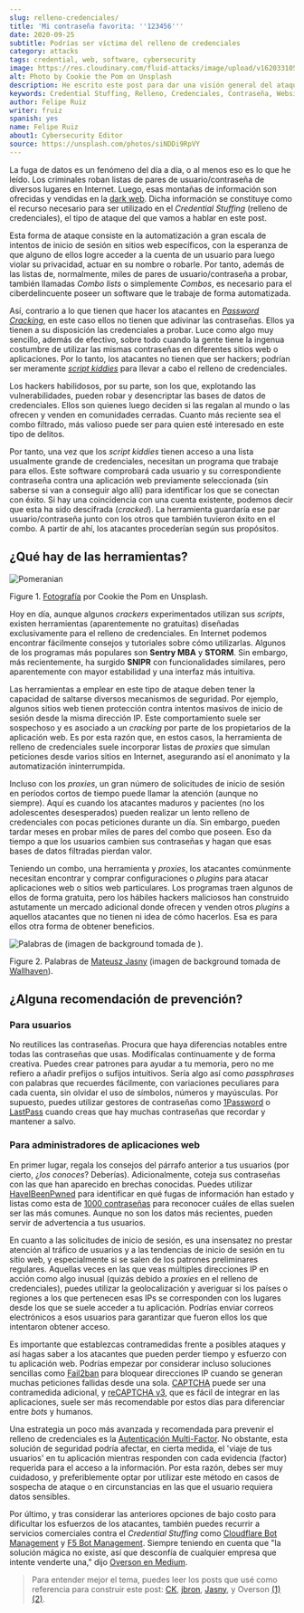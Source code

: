 ```yaml
---
slug: relleno-credenciales/
title: 'Mi contraseña favorita: ''123456'''
date: 2020-09-25
subtitle: Podrías ser víctima del relleno de credenciales
category: attacks
tags: credential, web, software, cybersecurity
image: https://res.cloudinary.com/fluid-attacks/image/upload/v1620331052/blog/relleno-credenciales/cover_cwi8if.webp
alt: Photo by Cookie the Pom on Unsplash
description: He escrito este post para dar una visión general del ataque Credential Stuffing y algunas breves recomendaciones para su prevención.
keywords: Credential Stuffing, Relleno, Credenciales, Contraseña, Website, Aplicación, Ethical Hacking, Pentesting
author: Felipe Ruiz
writer: fruiz
spanish: yes
name: Felipe Ruiz
about1: Cybersecurity Editor
source: https://unsplash.com/photos/siNDDi9RpVY
---
```


La fuga de datos es un fenómeno del día a día, o al menos eso es lo que
he leído. Los criminales roban listas de pares de usuario/contraseña de
diversos lugares en Internet. Luego, esas montañas de información son
ofrecidas y vendidas en la [dark web](https:../dark-web/). Dicha
información se constituye como el recurso necesario para ser utilizado
en el *Credential Stuffing* (relleno de credenciales), el tipo de ataque
del que vamos a hablar en este post.

Esta forma de ataque consiste en la automatización a gran escala de
intentos de inicio de sesión en sitios web específicos, con la esperanza
de que alguno de ellos logre acceder a la cuenta de un usuario para
luego violar su privacidad, actuar en su nombre o robarle. Por tanto,
además de las listas de, normalmente, miles de pares de
usuario/contraseña a probar, también llamadas *Combo lists* o
simplemente *Combos*, es necesario para el ciberdelincuente poseer un
software que le trabaje de forma automatizada.

Así, contrario a lo que tienen que hacer los atacantes en [*Password
Cracking*](../pass-cracking/), en este caso ellos no tienen que adivinar
las contraseñas. Ellos ya tienen a su disposición las credenciales a
probar. Luce como algo muy sencillo, además de efectivo, sobre todo
cuando la gente tiene la ingenua costumbre de utilizar las mismas
contraseñas en diferentes sitios web o aplicaciones. Por lo tanto, los
atacantes no tienen que ser hackers; podrían ser meramente [*script
kiddies*](https://en.wikipedia.org/wiki/Script_kiddie) para llevar a
cabo el relleno de credenciales.

Los hackers habilidosos, por su parte, son los que, explotando las
vulnerabilidades, pueden robar y desencriptar las bases de datos de
credenciales. Ellos son quienes luego deciden si las regalan al mundo o
las ofrecen y venden en comunidades cerradas. Cuanto más reciente sea el
combo filtrado, más valioso puede ser para quien esté interesado en este
tipo de delitos.

Por tanto, una vez que los *script kiddies* tienen acceso a una lista
usualmente grande de credenciales, necesitan un programa que trabaje
para ellos. Este software comprobará cada usuario y su correspondiente
contraseña contra una aplicación web previamente seleccionada (sin
saberse si van a conseguir algo allí) para identificar los que se
conectan con éxito. Si hay una coincidencia con una cuenta existente,
podemos decir que esta ha sido descifrada (*cracked*). La herramienta
guardaría ese par usuario/contraseña junto con los otros que también
tuvieron éxito en el combo. A partir de ahí, los atacantes procederían
según sus propósitos.

## ¿Qué hay de las herramientas?

<div class="imgblock">

![Pomeranian](https://res.cloudinary.com/fluid-attacks/image/upload/v1620331051/blog/relleno-credenciales/pome_q4mbjt.webp)

<div class="title">

Figure 1. [Fotografía](https://unsplash.com/photos/gySMaocSdqs)
por Cookie the Pom en Unsplash.

</div>

</div>

Hoy en día, aunque algunos *crackers* experimentados utilizan sus
*scripts*, existen herramientas (aparentemente no gratuitas) diseñadas
exclusivamente para el relleno de credenciales. En Internet podemos
encontrar fácilmente consejos y tutoriales sobre cómo utilizarlas.
Algunos de los programas más populares son **Sentry MBA** y **STORM**.
Sin embargo, más recientemente, ha surgido **SNIPR** con funcionalidades
similares, pero aparentemente con mayor estabilidad y una interfaz más
intuitiva.

Las herramientas a emplear en este tipo de ataque deben tener la
capacidad de saltarse diversos mecanismos de seguridad. Por ejemplo,
algunos sitios web tienen protección contra intentos masivos de inicio
de sesión desde la misma dirección IP. Este comportamiento suele ser
sospechoso y es asociado a un *cracking* por parte de los propietarios
de la aplicación web. Es por esta razón que, en estos casos, la
herramienta de relleno de credenciales suele incorporar listas de
*proxies* que simulan peticiones desde varios sitios en Internet,
asegurando así el anonimato y la automatización ininterrumpida.

<div>
<cta-banner
buttontxt="Read more"
link="/solutions/penetration-testing/"
title="Get started with Fluid Attacks' Penetration Testing solution right now"
/>
</div>

Incluso con los *proxies*, un gran número de solicitudes de inicio de
sesión en períodos cortos de tiempo puede llamar la atención (aunque no
siempre). Aquí es cuando los atacantes maduros y pacientes (no los
adolescentes desesperados) pueden realizar un lento relleno de
credenciales con pocas peticiones durante un día. Sin embargo, pueden
tardar meses en probar miles de pares del combo que poseen. Eso da
tiempo a que los usuarios cambien sus contraseñas y hagan que esas bases
de datos filtradas pierdan valor.

Teniendo un combo, una herramienta y *proxies*, los atacantes comúnmente
necesitan encontrar y comprar configuraciones o *plugins* para atacar
aplicaciones web o sitios web particulares. Los programas traen algunos
de ellos de forma gratuita, pero los hábiles hackers maliciosos han
construido astutamente un mercado adicional donde ofrecen y venden otros
*plugins* a aquellos atacantes que no tienen ni idea de cómo hacerlos.
Esa es para ellos otra forma de obtener beneficios.

<div class="imgblock">

![Palabras de
(imagen de background tomada de
).](https://res.cloudinary.com/fluid-attacks/image/upload/v1620331049/blog/relleno-credenciales/jasny_rwhg2o.webp)

<div class="title">

Figure 2. Palabras de [Mateusz
Jasny](https://medium.com/@mtjasny/how-to-deal-with-credential-stuffing-attacks-c1456e499093)
(imagen de background tomada de [Wallhaven](https://wallhaven.cc/w/q6q92r)).

</div>

</div>

## ¿Alguna recomendación de prevención?

### Para usuarios

No reutilices las contraseñas. Procura que haya diferencias notables
entre todas las contraseñas que usas. Modifícalas continuamente y de
forma creativa. Puedes crear patrones para ayudar a tu memoria, pero no
me refiero a añadir prefijos o sufijos intuitivos. Sería algo así como
*passphrases* con palabras que recuerdes fácilmente, con variaciones
peculiares para cada cuenta, sin olvidar el uso de símbolos, números y
mayúsculas. Por supuesto, puedes utilizar gestores de contraseñas como
[1Password](https://1password.com/) o
[LastPass](https://www.lastpass.com/) cuando creas que hay muchas
contraseñas que recordar y mantener a salvo.

### Para administradores de aplicaciones web

En primer lugar, regala los consejos del párrafo anterior a tus usuarios
(por cierto, ¿*los conoces*? Deberías). Adicionalmente, coteja sus
contraseñas con las que han aparecido en brechas conocidas. Puedes
utilizar [HaveIBeenPwned](https://haveibeenpwned.com/) para identificar
en qué fugas de información han estado y listas como esta de [1000
contraseñas](https://github.com/danielmiessler/SecLists/blob/master/Passwords/Common-Credentials/10-million-password-list-top-1000.txt)
para reconocer cuáles de ellas suelen ser las más comunes. Aunque no son
los datos más recientes, pueden servir de advertencia a tus usuarios.

En cuanto a las solicitudes de inicio de sesión, es una insensatez no
prestar atención al tráfico de usuarios y a las tendencias de inicio de
sesión en tu sitio web, y especialmente si se salen de los patrones
preliminares regulares. Aquellas veces en las que veas múltiples
direcciones IP en acción como algo inusual (quizás debido a *proxies* en
el relleno de credenciales), puedes utilizar la geolocalización y
averiguar si los países o regiones a los que pertenecen esas IPs se
corresponden con los lugares desde los que se suele acceder a tu
aplicación. Podrías enviar correos electrónicos a esos usuarios para
garantizar que fueron ellos los que intentaron obtener acceso.

Es importante que establezcas contramedidas frente a posibles ataques y
así hagas saber a los atacantes que pueden perder tiempo y esfuerzo con
tu aplicación web. Podrías empezar por considerar incluso soluciones
sencillas como
[Fail2ban](https://www.fail2ban.org/wiki/index.php/Main_Page) para
bloquear direcciones IP cuando se generan muchas peticiones fallidas
desde una sola. [CAPTCHA](https://en.wikipedia.org/wiki/CAPTCHA) puede
ser una contramedida adicional, y [reCAPTCHA
v3](https://developers.google.com/recaptcha/docs/v3), que es fácil de
integrar en las aplicaciones, suele ser más recomendable por estos días
para diferenciar entre *bots* y humanos.

Una estrategia un poco más avanzada y recomendada para prevenir el
relleno de credenciales es la [Autenticación
Multi-Factor](https://en.wikipedia.org/wiki/Multi-factor_authentication).
No obstante, esta solución de seguridad podría afectar, en cierta
medida, el 'viaje de tus usuarios' en tu aplicación mientras responden
con cada evidencia (factor) requerida para el acceso a la información.
Por esta razón, debes ser muy cuidadoso, y preferiblemente optar por
utilizar este método en casos de sospecha de ataque o en circunstancias
en las que el usuario requiera datos sensibles.

Por último, y tras considerar las anteriores opciones de bajo costo para
dificultar los esfuerzos de los atacantes, también puedes recurrir a
servicios comerciales contra el *Credential Stuffing* como [Cloudflare
Bot
Management](https://www.cloudflare.com/es-es/products/bot-management/) y
[F5 Bot
Management](https://www.f5.com/solutions/application-security/bot-management).
Siempre teniendo en cuenta que "la solución mágica no existe, así que
desconfía de cualquier empresa que intente venderte una," dijo [Overson
en
Medium](https://medium.com/@jsoverson/10-tips-to-stop-credential-stuffing-attacks-db249cac6428).

> Para entender mejor el tema, puedes leer los posts que usé como
> referencia para construir este post:
> [CK](https://medium.com/@costask/the-economics-of-credential-stuffing-attacks-c2dd5f77a48e),
> [jbron](https://medium.com/@jbron/credential-stuffing-how-its-done-and-what-to-do-with-it-57ad66302ce2),
> [Jasny](https://medium.com/@mtjasny/how-to-deal-with-credential-stuffing-attacks-c1456e499093),
> y Overson
> [(1)](https://medium.com/@jsoverson/3-misunderstandings-about-credential-stuffing-attacks-3526c618a8d6)
> [(2)](https://medium.com/@jsoverson/10-tips-to-stop-credential-stuffing-attacks-db249cac6428).
